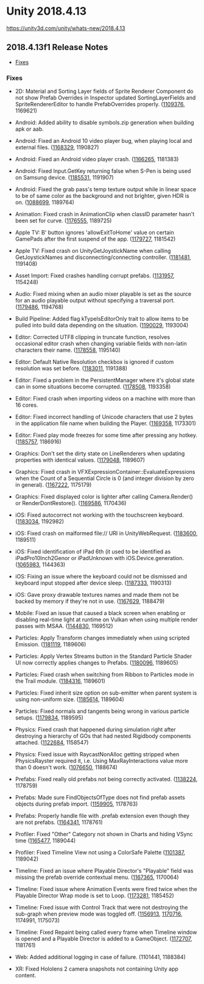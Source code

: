 # Unity 2018.4.13

https://unity3d.com/unity/whats-new/2018.4.13

## 2018.4.13f1 Release Notes

- [Fixes](#fixes)


### Fixes

*   2D: Material and Sorting Layer fields of Sprite Renderer Component do not show Prefab Overrides in Inspector updated SortingLayerFields and SpriteRendererEditor to handle PrefabOverrides properly. ([1109376](https://issuetracker.unity3d.com/issues/material-and-sorting-layer-fields-of-sprite-renderer-component-do-not-show-prefab-overrides-in-inspector), 1169621)
    
*   Android: Added ability to disable symbols.zip generation when building apk or aab.
    
*   Android: Fixed an Android 10 video player bug, when playing local and external files. ([1168329](https://issuetracker.unity3d.com/issues/android-video-player-cannot-play-files-located-in-the-persistent-data-directory-on-android-10), 1190827)
    
*   Android: Fixed an Android video player crash. ([1166265](https://issuetracker.unity3d.com/issues/android-app-crashes-on-shutdown-when-freeing-resources-related-to-androidvideomedia), 1181383)
    
*   Android: Fixed Input.GetKey returning false when S-Pen is being used on Samsung device. ([1185531](https://issuetracker.unity3d.com/issues/android-input-dot-getkey-returns-false-when-when-s-pen-is-being-used-on-samsung-device), 1191907)
    
*   Android: Fixed the grab pass's temp texture output while in linear space to be of same color as the background and not brighter, given HDR is on. ([1088699](https://issuetracker.unity3d.com/issues/android-object-becomes-brighter-when-grabpass-is-used-and-color-space-is-set-to-linear), 1189764)
    
*   Animation: Fixed crash in AnimationClip when classID parameter hasn't been set for curve. ([1176555](https://issuetracker.unity3d.com/issues/macos-crashes-on-unityengine-animation-genericanimationbindingcache-creategenericbinding-while-importing-animation-asset), 1189725)
    
*   Apple TV: B' button ignores 'allowExitToHome' value on certain GamePads after the first suspend of the app. ([1179727](https://issuetracker.unity3d.com/issues/tvos-b-button-ignores-allowexittohome-value-on-certain-gamepads-after-the-first-suspend-of-the-app), 1181542)
    
*   Apple TV: Fixed crash on UnityGetJoystickName when calling GetJoystickNames and disconnecting/connecting controller. ([1181481](https://issuetracker.unity3d.com/issues/crash-on-unitygetjoystickname-when-calling-getjoysticknames-and-disconnecting-slash-connecting-controller), 1191408)
    
*   Asset Import: Fixed crashes handling corrupt prefabs. ([1131957](https://issuetracker.unity3d.com/issues/selecting-prefab-in-project-window-crashes-the-editor), 1154248)
    
*   Audio: Fixed mixing when an audio mixer playable is set as the source for an audio playable output without specifying a traversal port. ([1179486](https://issuetracker.unity3d.com/issues/playables-api-audiomixerplayable-plays-only-the-clip-from-first-input-when-crossfading-at-least-two-clips), 1194768)
    
*   Build Pipeline: Added flag kTypeIsEditorOnly trait to allow items to be pulled into build data depending on the situation. ([1190029](https://issuetracker.unity3d.com/issues/preview-animation-clip-are-included-in-the-asset-bundle-using-scripting-build-pipeline), 1193004)
    
*   Editor: Corrected UTF8 clipping in truncate function, resolves occasional editor crash when changing variable fields with non-latin characters their name. ([1178558](https://issuetracker.unity3d.com/issues/macos-crash-when-setting-a-string-value-with-non-latin-letters), 1195140)
    
*   Editor: Default Native Resolution checkbox is ignored if custom resolution was set before. ([1183011](https://issuetracker.unity3d.com/issues/macos-default-is-native-resolution-checkbox-is-ignored-if-custom-resolution-was-set-before), 1191388)
    
*   Editor: Fixed a problem in the PersistentManager where it's global state can in some situations become corrupted. ([1178508](https://issuetracker.unity3d.com/issues/assetbundle-the-referenced-script-unknown-on-this-behaviour-is-missing-has-occurred-when-loading-assetbundle), 1193358)
    
*   Editor: Fixed crash when importing videos on a machine with more than 16 cores.
    
*   Editor: Fixed incorrect handling of Unicode characters that use 2 bytes in the application file name when building the Player. ([1169358](https://issuetracker.unity3d.com/issues/japanese-diacritic-symbols-are-missing-from-the-build-executable-file-when-building-the-project), 1173301)
    
*   Editor: Fixed play mode freezes for some time after pressing any hotkey. ([1185757](https://issuetracker.unity3d.com/issues/play-mode-freezes-for-some-time-after-pressing-any-hotkey), 1186916)
    
*   Graphics: Don't set the dirty state on LineRenderers when updating properties with identical values. ([1179048](https://issuetracker.unity3d.com/issues/onvalidate-is-called-every-frame-on-prefab-asset), 1189607)
    
*   Graphics: Fixed crash in VFXExpressionContainer::EvaluateExpressions when the Count of a Sequential Circle is 0 (and integer division by zero in general). ([1167222](https://issuetracker.unity3d.com/issues/visual-effect-graph-crash-on-vfxexpressioncontainer-evaluateexpressions-when-the-count-of-a-sequential-circle-is-0), 1175179)
    
*   Graphics: Fixed displayed color is lighter after calling Camera.Render() or RenderDontRestore(). ([1169586](https://issuetracker.unity3d.com/issues/mobile-displayed-color-is-lighter-after-calling-camera-dot-render-or-renderdontrestore), 1170436)
    
*   iOS: Fixed autocorrect not working with the touchscreen keyboard. ([1183034](https://issuetracker.unity3d.com/issues/autocorrect-is-not-shown-when-typing), 1192982)
    
*   iOS: Fixed crash on malformed file:// URI in UnityWebRequest. ([1183600](https://issuetracker.unity3d.com/issues/ios-13-unitywebrequest-dot-sendwebrequest-crashes-when-opening-local-file-with-file-slash-slash-slash-prefix), 1189511)
    
*   iOS: Fixed identification of iPad 6th (it used to be identified as iPadPro10Inch2Genor or iPadUnknown with iOS.Device.generation. ([1065983](https://issuetracker.unity3d.com/issues/ios-ipad-6th-generation-is-identified-as-ipadpro10inch2genor-or-ipadunknown-with-ios-dot-device-dot-generation), 1144363)
    
*   iOS: Fixing an issue where the keyboard could not be dismissed and keyboard input stopped after device sleep. ([1187333](https://issuetracker.unity3d.com/issues/ios-13-if-the-keyboard-is-brought-up-and-the-device-goes-to-sleep-after-waking-the-device-the-keyboard-cannot-be-dismissed), 1190313)
    
*   iOS: Gave proxy drawable textures names and made them not be backed by memory if they're not in use. ([1167629](https://issuetracker.unity3d.com/issues/ios-metal-using-xcode-gpu-frame-capture-extra-unused-screen-sized-textures-can-be-seen-on-metal), 1188479)
    
*   Mobile: Fixed an issue that caused a black screen when enabling or disabling real-time light at runtime on Vulkan when using multiple render passes with MSAA. ([1144830](https://issuetracker.unity3d.com/issues/android-gles3-images-are-rendered-after-a-delay-on-some-devices), 1169512)
    
*   Particles: Apply Transform changes immediately when using scripted Emission. ([1181119](https://issuetracker.unity3d.com/issues/first-emitted-particle-ignores-transform-rotation-changes-when-using-particle-emit-system), 1189606)
    
*   Particles: Apply Vertex Streams button in the Standard Particle Shader UI now correctly applies changes to Prefabs. ([1180096](https://issuetracker.unity3d.com/issues/applying-vertex-stream-layout-to-a-particle-system-does-not-work-in-prefab-mode), 1189605)
    
*   Particles: Fixed crash when switching from Ribbon to Particles mode in the Trail module. ([1184316](https://issuetracker.unity3d.com/issues/editor-crash-on-particlesystemgeometryjob-schedulejobs-when-changing-trailmode-from-ribbon-to-particles-and-emission-is-enabled), 1189601)
    
*   Particles: Fixed inherit size option on sub-emitter when parent system is using non-uniform size. ([1185614](https://issuetracker.unity3d.com/issues/sub-emitter-particles-width-is-twice-its-height-when-separate-axes-in-the-size-over-lifetime-module-is-enabled-and-set-to-1), 1189604)
    
*   Particles: Fixed normals and tangents being wrong in various particle setups. ([1179834](https://issuetracker.unity3d.com/issues/graphics-particles-normals-and-tangents-in-particle-system-are-incorrect-with-specific-particle-settings), 1189595)
    
*   Physics: Fixed crash that happened during simulation right after destroying a hierarchy of GOs that had nested Rigidbody components attached. ([1122684](https://issuetracker.unity3d.com/issues/crash-in-physics-physicsmanager-simulate), 1158547)
    
*   Physics: Fixed issue with RaycastNonAlloc getting stripped when PhysicsRayster required it, i.e. Using MaxRayInteractions value more than 0 doesn't work. ([1076650](https://issuetracker.unity3d.com/issues/ios-using-maxrayinteractions-value-more-than-0-doesnt-work-on-ios-device), 1188674)
    
*   Prefabs: Fixed really old prefabs not being correctly activated. ([1138224](https://issuetracker.unity3d.com/issues/enabled-prefab-is-disabled-after-upgrading-to-improved-prefabs), 1178759)
    
*   Prefabs: Made sure FindObjectsOfType does not find prefab assets objects during prefab import. ([1159905](https://issuetracker.unity3d.com/issues/transform-getworldtolocalmatrix-crash-during-first-import-when-accessing-components-in-prefabs), 1178763)
    
*   Prefabs: Properly handle file with .prefab extension even though they are not prefabs. ([1164341](https://issuetracker.unity3d.com/issues/non-prefab-assets-with-prefab-extension-are-incorrectly-handled-by-the-prefab-importer), 1178761)
    
*   Profiler: Fixed "Other" Category not shown in Charts and hiding VSync time ([1165477](https://issuetracker.unity3d.com/issues/other-category-is-not-shown-in-the-player-profiler-graph-if-a-sample-is-not-selected), 1189044)
    
*   Profiler: Fixed Timeline View not using a ColorSafe Palette ([1101387](https://issuetracker.unity3d.com/issues/profiler-color-changes-are-not-reflecting-on-selecting-color-blind-mode-in-profiling-timeline), 1189042)
    
*   Timeline: Fixed an issue where Playable Director's "Playable" field was missing the prefab override contextual menu. ([1167365](https://issuetracker.unity3d.com/issues/playable-directors-playable-field-lacks-context-menu-when-overriding-it-to-a-prefab), 1170064)
    
*   Timeline: Fixed issue where Animation Events were fired twice when the Playable Director Wrap mode is set to Loop. ([1173281](https://issuetracker.unity3d.com/issues/animation-event-in-timeline-triggers-twice), 1185452)
    
*   Timeline: Fixed issue with Control Track that were not destroying the sub-graph when preview mode was toggled off. ([1156913](https://issuetracker.unity3d.com/issues/ui-gameobjects-directors-current-time-is-not-reset-to-0-when-it-ends-on-the-last-frame-of-the-playabledirector), [1170716](https://issuetracker.unity3d.com/issues/post-playback-state-of-an-activation-track-does-not-trigger-when-another-timeline-with-a-control-track-is-disabled), 1174991, 1175073)
    
*   Timeline: Fixed Repaint being called every frame when Timeline window is opened and a Playable Director is added to a GameObject. ([1172707](https://issuetracker.unity3d.com/issues/panelupdate-is-called-every-frame-when-timeline-is-opened-and-playable-director-with-an-empty-playable-field-is-selected), 1181761)
    
*   Web: Added additional logging in case of failure. (1101441, 1188384)
    
*   XR: Fixed Hololens 2 camera snapshots not containing Unity app content.